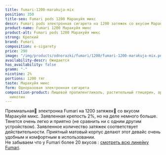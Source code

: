 ```yaml
---
title: fumari-1200-marakuja-mix
position: 350
title-seo: Fumari pods 1200 Маракуйя микс
descr: Fumari pods электронная сигарета на 1200 затяжек со вкусом Маракуйя микс
product-name: Fumari 1200 Маракуйя микс
product-alt: Fumari pods 1200 Маракуйя микс
strong: Крепкий
brand: Fumari
composition: e-sigarety
price: 290
image: "/img/products/odnorazki/fumari/1200/fumari-1200-marakuja-mix.png"
availability-descr: Ожидается
has_availability: false
gramm: "-"
nicotine: 2%
portions: 1200 тяг
taste: Маракуйя микс
form: Одноразовая электронная сигарета
composition-product: Пищевой пропиленгликоль, растительный глицерин, ароматизатор,
  никотин
---
```


Премиальная🥇 электронка Fumari на 1200 затяжек💨 со вкусом Маракуйя микс. Заявленная крепость 2%, но на деле немного больше. Тянется очень легко и приятно (не сравнить ни с одним другим устройством). Заявленное количество затяжек соответствует действительности. Приятный матовый корпус делают этот девайс очень удобным и комфортным в использовании.<br>
Не забываем что у Fumari более 20 вкусов : [смотреть всю линейку Fumari](/fumari).